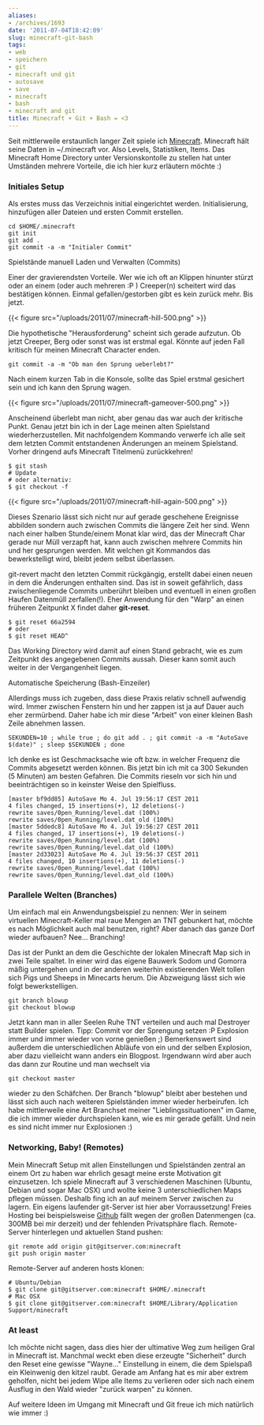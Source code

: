 ```yaml
---
aliases:
- /archives/1693
date: '2011-07-04T18:42:09'
slug: minecraft-git-bash
tags:
- web
- speichern
- git
- minecraft und git
- autosave
- save
- minecraft
- bash
- minecraft and git
title: Minecraft + Git + Bash = <3
---
```


Seit mittlerweile erstaunlich langer Zeit spiele ich
[Minecraft](http://minecraft.net). Minecraft hält seine Daten in
~/.minecraft vor. Also Levels, Statistiken, Items. Das Minecraft Home
Directory unter Versionskontolle zu stellen hat unter Umständen mehrere
Vorteile, die ich hier kurz erläutern möchte :)

### Initiales Setup

Als erstes muss das Verzeichnis initial eingerichtet werden.
Initialisierung, hinzufügen aller Dateien und ersten Commit erstellen.

```
cd $HOME/.minecraft
git init
git add .
git commit -a -m "Initialer Commit"
```

Spielstände manuell Laden und Verwalten (Commits)

Einer der gravierendsten Vorteile. Wer wie ich oft an Klippen hinunter
stürzt oder an einem (oder auch mehreren :P ) Creeper(n) scheitert wird das
bestätigen können. Einmal gefallen/gestorben gibt es kein zurück mehr. Bis
jetzt.

{{< figure src="/uploads/2011/07/minecraft-hill-500.png" >}}

Die hypothetische "Herausforderung" scheint sich gerade aufzutun. Ob jetzt
Creeper, Berg oder sonst was ist erstmal egal. Könnte auf jeden Fall
kritisch für meinen Minecraft Character enden.

```
git commit -a -m "Ob man den Sprung ueberlebt?"
```

Nach einem kurzen Tab in die Konsole, sollte das Spiel erstmal gesichert
sein und ich kann den Sprung wagen.

{{< figure src="/uploads/2011/07/minecraft-gameover-500.png" >}}

Anscheinend überlebt man nicht, aber genau das war auch der kritische
Punkt. Genau jetzt bin ich in der Lage meinen alten Spielstand
wiederherzustellen. Mit nachfolgendem Kommando verwerfe ich alle seit dem
letzten Commit entstandenen Änderungen an meinem Spielstand. Vorher
dringend aufs Minecraft Titelmenü zurückkehren!

```
$ git stash
# Update
# oder alternativ:
$ git checkout -f
```

{{< figure src="/uploads/2011/07/minecraft-hill-again-500.png" >}}

Dieses Szenario lässt sich nicht nur auf gerade geschehene Ereignisse
abbilden sondern auch zwischen Commits die längere Zeit her sind. Wenn nach
einer halben Stunde/einem Monat klar wird, das der Minecraft Char gerade
nur Müll verzapft hat, kann auch zwischen mehrere Commits hin und her
gesprungen werden. Mit welchen git Kommandos das bewerkstelligt wird,
bleibt jedem selbst überlassen.

git-revert macht den letzten Commit rückgängig, erstellt dabei einen neuen
in dem die Änderungen enthalten sind. Das ist in soweit gefährlich, dass
zwischenliegende Commits unberührt bleiben und eventuell in einen großen
Haufen Datenmüll zerfallen(!). Eher Anwendung für den "Warp" an einen
früheren Zeitpunkt X findet daher **git-reset**.

```
$ git reset 66a2594
# oder
$ git reset HEAD^
```

Das Working Directory wird damit auf einen Stand gebracht, wie es zum
Zeitpunkt des angegebenen Commits aussah. Dieser kann somit auch weiter in
der Vergangenheit liegen.

Automatische Speicherung (Bash-Einzeiler)

Allerdings muss ich zugeben, dass diese Praxis relativ schnell aufwendig
wird. Immer zwischen Fenstern hin und her zappen ist ja auf Dauer auch eher
zermürbend. Daher habe ich mir diese "Arbeit" von einer kleinen Bash Zeile
abnehmen lassen.

```
SEKUNDEN=10 ; while true ; do git add . ; git commit -a -m "AutoSave $(date)" ; sleep $SEKUNDEN ; done
```

Ich denke es ist Geschmacksache wie oft bzw. in welcher Frequenz die
Commits abgesetzt werden können. Bis jetzt bin ich mit ca 300 Sekunden (5
Minuten) am besten Gefahren. Die Commits rieseln vor sich hin und
beeinträchtigen so in keinster Weise den Spielfluss.

```
[master bf9dd85] AutoSave Mo 4. Jul 19:56:17 CEST 2011
4 files changed, 15 insertions(+), 12 deletions(-)
rewrite saves/0pen_Running/level.dat (100%)
rewrite saves/0pen_Running/level.dat_old (100%)
[master 5ddedc8] AutoSave Mo 4. Jul 19:56:27 CEST 2011
4 files changed, 17 insertions(+), 19 deletions(-)
rewrite saves/0pen_Running/level.dat (100%)
rewrite saves/0pen_Running/level.dat_old (100%)
[master 2d33023] AutoSave Mo 4. Jul 19:56:37 CEST 2011
4 files changed, 10 insertions(+), 11 deletions(-)
rewrite saves/0pen_Running/level.dat (100%)
rewrite saves/0pen_Running/level.dat_old (100%)
```

### Parallele Welten (Branches)

Um einfach mal ein Anwendungsbeispiel zu nennen: Wer in seinem virtuellen
Minecraft-Keller mal raue Mengen an TNT gebunkert hat, möchte es nach
Möglichkeit auch mal benutzen, right? Aber danach das ganze Dorf wieder
aufbauen? Nee... Branching!

Das ist der Punkt an dem die Geschichte der lokalen Minecraft Map sich in
zwei Teile spaltet. In einer wird das eigene Bauwerk Sodom und Gomorra
mäßig untergehen und in der anderen weiterhin existierenden Welt tollen
sich Pigs und Sheeps in Minecarts herum. Die Abzweigung lässt sich wie
folgt bewerkstelligen.

```
git branch blowup
git checkout blowup
```

Jetzt kann man in aller Seelen Ruhe TNT verteilen und auch mal Destroyer
statt Builder spielen. Tipp: Commit vor der Sprengung setzen :P Explosion
immer und immer wieder von vorne genießen ;) Bemerkenswert sind außerdem
die unterschiedlichen Abläufe von ein und der selben Explosion, aber dazu
vielleicht wann anders ein Blogpost. Irgendwann wird aber auch das dann zur
Routine und man wechselt via

```
git checkout master
```

wieder zu den Schäfchen. Der Branch "blowup" bleibt aber bestehen und lässt
sich auch nach weiteren Spielständen immer wieder herbeirufen. Ich habe
mittlerweile eine Art Branchset meiner "Lieblingssituationen" im Game, die
ich immer wieder durchspielen kann, wie es mir gerade gefällt. Und nein es
sind nicht immer nur Explosionen :)

### Networking, Baby! (Remotes)

Mein Minecraft Setup mit allen Einstellungen und Spielständen zentral an
einem Ort zu haben war ehrlich gesagt meine erste Motivation git
einzusetzen. Ich spiele Minecraft auf 3 verschiedenen Maschinen (Ubuntu,
Debian und sogar Mac OSX) und wollte keine 3 unterschiedlichen Maps pflegen
müssen. Deshalb fing ich an auf meinem Server zwischen zu lagern. Ein
eigens laufender git-Server ist hier aber Vorraussetzung! Freies Hosting
bei beispielsweise [Github](http://github.com) fällt wegen der großen
Datenmengen (ca. 300MB bei mir derzeit) und der fehlenden Privatsphäre
flach. Remote-Server hinterlegen und aktuellen Stand pushen:

```
git remote add origin git@gitserver.com:minecraft
git push origin master
```

Remote-Server auf anderen hosts klonen:

```
# Ubuntu/Debian
$ git clone git@gitserver.com:minecraft $HOME/.minecraft
# Mac OSX
$ git clone git@gitserver.com:minecraft $HOME/Library/Application Support/minecraft
```

### At least

Ich möchte nicht sagen, dass dies hier der ultimative Weg zum heiligen Gral
in Minecraft ist. Manchmal weckt eben diese erzeugte "Sicherheit" durch den
Reset eine gewisse "Wayne..." Einstellung in einem, die dem Spielspaß ein
Kleinwenig den kitzel raubt. Gerade am Anfang hat es mir aber extrem
geholfen, nicht bei jedem Wipe alle Items zu verlieren oder sich nach einem
Ausflug in den Wald wieder "zurück warpen" zu können.

Auf weitere Ideen im Umgang mit Minecraft und Git freue ich mich natürlich
wie immer :)
